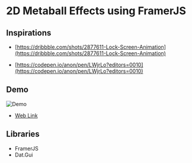 # 2D Metaball Effects using FramerJS
## Inspirations
- [https://dribbble.com/shots/2877611-Lock-Screen-Animation](https://dribbble.com/shots/2877611-Lock-Screen-Animation)

- [https://codepen.io/anon/pen/LWjrLo?editors=0010](https://codepen.io/anon/pen/LWjrLo?editors=0010)

## Demo
![Demo](demo.gif)
- [Web Link](frog.github.io/metaball-effects-framer/index.html)

## Libraries
- FramerJS
- Dat.Gui
